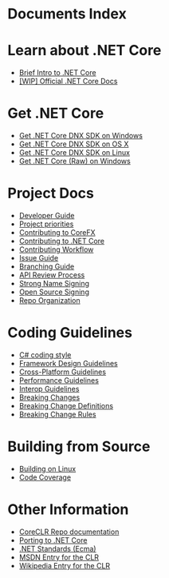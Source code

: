 Documents Index
===============

Learn about .NET Core
====================

- [Brief Intro to .NET Core](https://github.com/dotnet/coreclr/blob/master/Documentation/dotnetcore-intro.md)
- [[WIP] Official .NET Core Docs](http://dotnet.readthedocs.org)

Get .NET Core
=============

- [Get .NET Core DNX SDK on Windows](https://github.com/dotnet/coreclr/blob/master/Documentation/get-dotnetcore-dnx-windows.md)
- [Get .NET Core DNX SDK on OS X](https://github.com/dotnet/coreclr/blob/master/Documentation/get-dotnetcore-dnx-osx.md)
- [Get .NET Core DNX SDK on Linux](https://github.com/dotnet/coreclr/blob/master/Documentation/get-dotnetcore-dnx-linux.md)
- [Get .NET Core (Raw) on Windows](https://github.com/dotnet/coreclr/blob/master/Documentation/get-dotnetcore-windows.md)

Project Docs
============

- [Developer Guide](developer-guide.md)
- [Project priorities](https://github.com/dotnet/coreclr/blob/master/Documentation/project-priorities.md)
- [Contributing to CoreFX](contributing.md)
- [Contributing to .NET Core](https://github.com/dotnet/coreclr/blob/master/Documentation/contributing.md)
- [Contributing Workflow](https://github.com/dotnet/coreclr/blob/master/Documentation/contributing-workflow.md)
- [Issue Guide](issue-guide.md)
- [Branching Guide](branching-guide.md)
- [API Review Process](api-review-process.md)
- [Strong Name Signing](strong-name-signing.md)
- [Open Source Signing](oss-signing.md)
- [Repo Organization](repo-organization.md)

Coding Guidelines
=================

- [C# coding style](coding-style.md)
- [Framework Design Guidelines](framework-design-guidelines-digest.md)
- [Cross-Platform Guidelines](cross-platform-guidelines.md)
- [Performance Guidelines](performance-guidelines.md)
- [Interop Guidelines](interop-guidelines.md)
- [Breaking Changes](breaking-changes.md)
- [Breaking Change Definitions](breaking-change-definitions.md)
- [Breaking Change Rules](breaking-change-rules.md)

Building from Source
====================

- [Building on Linux](linux-instructions.md)
- [Code Coverage](code-coverage.md)

Other Information
=================

- [CoreCLR Repo documentation](https://github.com/dotnet/coreclr/tree/master/Documentation)
- [Porting to .NET Core](support-dotnet-core-instructions.md)
- [.NET Standards (Ecma)](https://github.com/dotnet/coreclr/blob/master/Documentation/dotnet-standards.md)
- [MSDN Entry for the CLR](http://msdn.microsoft.com/library/8bs2ecf4.aspx)
- [Wikipedia Entry for the CLR](http://en.wikipedia.org/wiki/Common_Language_Runtime)
